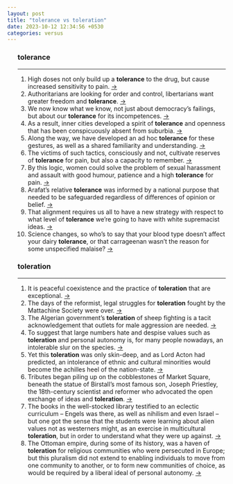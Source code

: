 ```yaml
---
layout: post
title: "tolerance vs toleration"
date: 2023-10-12 12:34:56 +0530
categories: versus
---
```

<ol>
<div><h3>tolerance</h3><hr/><ol>
    <li> High doses not only build up a <b>tolerance</b> to the drug, but cause increased sensitivity to pain.
    <a 
    target="_blank" 
    href="http://www.theguardian.com/news/2018/nov/08/the-making-of-an-opioid-epidemic#:~:text=tolerance"> &rarr; </a>
    </li>
    <li> Authoritarians are looking for order and control, libertarians want greater freedom and <b>tolerance</b>.
    <a 
    target="_blank" 
    href="http://www.theguardian.com/politics/2016/oct/05/trump-brexit-education-gap-tearing-politics-apart#:~:text=tolerance"> &rarr; </a>
    </li>
    <li> We now know what we know, not just about democracy’s failings, but about our <b>tolerance</b> for its incompetences.
    <a 
    target="_blank" 
    href="http://www.theguardian.com/news/2018/may/01/why-replacing-politicians-with-experts-is-a-reckless-idea#:~:text=tolerance"> &rarr; </a>
    </li>
    <li> As a result, inner cities developed a spirit of <b>tolerance</b> and openness that has been conspicuously absent from suburbia.
    <a 
    target="_blank" 
    href="https://www.theguardian.com/cities/2023/jun/29/how-to-reduce-the-damage-done-by-gentrification#:~:text=tolerance"> &rarr; </a>
    </li>
    <li> Along the way, we have developed an ad hoc <b>tolerance</b> for these gestures, as well as a shared familiarity and understanding.
    <a 
    target="_blank" 
    href="http://www.theguardian.com/news/2015/feb/26/pics-or-it-didnt-happen-mantra-instagram-era-facebook-twitter#:~:text=tolerance"> &rarr; </a>
    </li>
    <li> The victims of such tactics, consciously and not, cultivate reserves of <b>tolerance</b> for pain, but also a capacity to remember.
    <a 
    target="_blank" 
    href="http://www.theguardian.com/world/2016/nov/08/india-crackdown-in-kashmir-is-this-worlds-first-mass-blinding#:~:text=tolerance"> &rarr; </a>
    </li>
    <li> By this logic, women could solve the problem of sexual harassment and assault with good humour, patience and a high <b>tolerance</b> for pain.
    <a 
    target="_blank" 
    href="http://www.theguardian.com/news/2018/may/11/how-metoo-revealed-the-central-rift-within-feminism-social-individualist#:~:text=tolerance"> &rarr; </a>
    </li>
    <li> Arafat’s relative <b>tolerance</b> was informed by a national purpose that needed to be safeguarded regardless of differences of opinion or belief.
    <a 
    target="_blank" 
    href="http://www.theguardian.com/news/2014/nov/13/-sp-yasser-arafat-why-he-still-matters#:~:text=tolerance"> &rarr; </a>
    </li>
    <li> That alignment requires us all to have a new strategy with respect to what level of <b>tolerance</b> we’re going to have with white supremacist ideas.
    <a 
    target="_blank" 
    href="http://www.theguardian.com/news/2018/may/31/how-the-resurgence-of-white-supremacy-in-the-us-sparked-a-war-over-free-speech-aclu-charlottesville#:~:text=tolerance"> &rarr; </a>
    </li>
    <li> Science changes, so who’s to say that your blood type doesn’t affect your dairy <b>tolerance</b>, or that carrageenan wasn’t the reason for some unspecified malaise?
    <a 
    target="_blank" 
    href="http://www.theguardian.com/news/2019/jan/29/white-gold-the-unstoppable-rise-of-alternative-milks-oat-soy-rice-coconut-plant#:~:text=tolerance"> &rarr; </a>
    </li></ol></div>
<div><h3>toleration</h3><hr/><ol>
    <li> It is peaceful coexistence and the practice of <b>toleration</b> that are exceptional.
    <a 
    target="_blank" 
    href="http://www.theguardian.com/world/2015/mar/03/what-scares-the-new-atheists#:~:text=toleration"> &rarr; </a>
    </li>
    <li> The days of the reformist, legal struggles for <b>toleration</b> fought by the Mattachine Society were over.
    <a 
    target="_blank" 
    href="http://www.theguardian.com/world/2020/jun/25/party-and-protest-lgbtq-radical-history-gay-liberation-stonewall-pride#:~:text=toleration"> &rarr; </a>
    </li>
    <li> The Algerian government’s <b>toleration</b> of sheep fighting is a tacit acknowledgement that outlets for male aggression are needed.
    <a 
    target="_blank" 
    href="http://www.theguardian.com/news/2018/feb/16/algeria-sheep-fighting-illegal-sport-angry-young-men#:~:text=toleration"> &rarr; </a>
    </li>
    <li> To suggest that large numbers hate and despise values such as <b>toleration</b> and personal autonomy is, for many people nowadays, an intolerable slur on the species.
    <a 
    target="_blank" 
    href="http://www.theguardian.com/world/2015/mar/03/what-scares-the-new-atheists#:~:text=toleration"> &rarr; </a>
    </li>
    <li> Yet this <b>toleration</b> was only skin-deep, and as Lord Acton had predicted, an intolerance of ethnic and cultural minorities would become the achilles heel of the nation-state.
    <a 
    target="_blank" 
    href="http://www.theguardian.com/world/2014/sep/25/-sp-karen-armstrong-religious-violence-myth-secular#:~:text=toleration"> &rarr; </a>
    </li>
    <li> Tributes began piling up on the cobblestones of Market Square, beneath the statue of Birstall’s most famous son, Joseph Priestley, the 18th-century scientist and reformer who advocated the open exchange of ideas and <b>toleration</b>.
    <a 
    target="_blank" 
    href="http://www.theguardian.com/news/2019/dec/06/bedsit-nazi-man-killed-jo-cox-thomas-mair#:~:text=toleration"> &rarr; </a>
    </li>
    <li> The books in the well-stocked library testified to an eclectic curriculum – Engels was there, as well as nihilism and even Israel – but one got the sense that the students were learning about alien values not as westerners might, as an exercise in multicultural <b>toleration</b>, but in order to understand what they were up against.
    <a 
    target="_blank" 
    href="http://www.theguardian.com/news/2015/jul/07/its-not-like-argo-tour-guide-in-iran#:~:text=toleration"> &rarr; </a>
    </li>
    <li> The Ottoman empire, during some of its history, was a haven of <b>toleration</b> for religious communities who were persecuted in Europe; but this pluralism did not extend to enabling individuals to move from one community to another, or to form new communities of choice, as would be required by a liberal ideal of personal autonomy.
    <a 
    target="_blank" 
    href="http://www.theguardian.com/world/2015/mar/03/what-scares-the-new-atheists#:~:text=toleration"> &rarr; </a>
    </li></ol></div>
